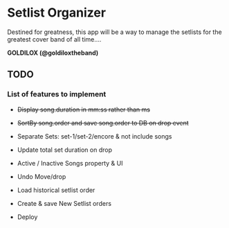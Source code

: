 # Setlist Organizer

Destined for greatness, this app will be a way to manage the setlists for the greatest cover band of all time.... 

**GOLDILOX (@goldiloxtheband)**

## TODO

### List of features to implement
- ~~Display song.duration in mm:ss rather than ms~~
- ~~SortBy song.order and save song.order to DB on drop event~~


- Separate Sets: set-1/set-2/encore & not include songs
- Update total set duration on drop
- Active / Inactive Songs property & UI
- Undo Move/drop
- Load historical setlist order
- Create & save New Setlist orders
- Deploy